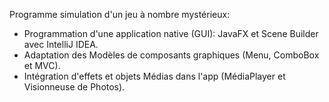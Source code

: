 Programme simulation d'un jeu à nombre mystérieux:

- Programmation d'une application native (GUI): JavaFX et Scene Builder avec IntelliJ IDEA.
- Adaptation des Modèles de composants graphiques (Menu, ComboBox et MVC).
- Intégration d'effets et objets Médias dans l'app (MédiaPlayer et Visionneuse de Photos).